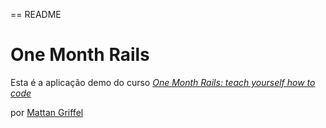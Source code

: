 == README

# One Month Rails 

Esta é a aplicação demo do curso [*One Month Rails: teach yourself how to code*](http://onemonthrails.com)

por [Mattan Griffel](http://mattangriffel.com)
